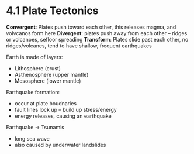 # 4.1 Plate Tectonics

**Convergent**: Plates push toward each other, this releases magma, and volvcanos form here **Divergent**: plates push away from each other – ridges or volcanoes, sefloor spreading **Transform**: Plates slide past each other, no ridges/volcanes, tend to have shallow, frequent earthquakes

Earth is made of layers:

* Lithosphere \(crust\)
* Asthenosphere \(upper mantle\)
* Mesosphere \(lower mantle\)

Earthquake formation:

* occur at plate boudnaries
* fault lines lock up – build up stress/energy
* energy releases, causing an earthquake

Earthquake -&gt; Tsunamis

* long sea wave
* also caused by underwater landslides

